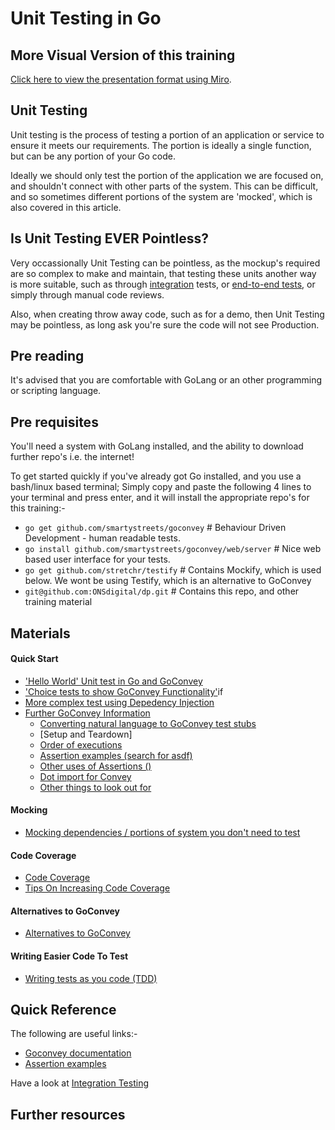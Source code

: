 Unit Testing in Go
==================

## More Visual Version of this training

[Click here to view the presentation format using Miro](https://miro.com/).

## Unit Testing

Unit testing is the process of testing a portion of an application or service to ensure it meets our requirements.  The portion is ideally a single function, but can be any portion of your Go code.

Ideally we should only test the portion of the application we are focused on, and shouldn't connect with other parts of the system.  This can be difficult, and so sometimes different portions of the system are 'mocked', which is also covered in this article.

## Is Unit Testing EVER Pointless?
Very occassionally Unit Testing can be pointless, as the mockup's required are so complex to make and maintain, that testing these units another way is more suitable, such as through [integration](https://github.com) tests, or [end-to-end tests](https://github.com), or simply through manual code reviews.

Also, when creating throw away code, such as for a demo, then Unit Testing may be pointless, as long ask you're sure the code will not see Production.

## Pre reading

It's advised that you are comfortable with GoLang or an other programming or scripting language.

## Pre requisites

You'll need a system with GoLang installed, and the ability to download further repo's i.e. the internet!

To get started quickly if you've already got Go installed, and you use a bash/linux based terminal; Simply copy and paste the following 4 lines to your terminal and press enter, and it will install the appropriate repo's for this training:-
- `go get github.com/smartystreets/goconvey` # Behaviour Driven Development - human readable tests.
- `go install github.com/smartystreets/goconvey/web/server` # Nice web based user interface for your tests.
- `go get github.com/stretchr/testify` # Contains Mockify, which is used below.  We wont be using Testify, which is an alternative to GoConvey
- `git@github.com:ONSdigital/dp.git` # Contains this repo, and other training material

## Materials

#### Quick Start
- ['Hello World' Unit test in Go and GoConvey](https://github.com/ONSdigital/dp/tree/master/training/unitTesting/goLang/helloWorld)
- ['Choice tests to show GoConvey Functionality'](https://github.com/ONSdigital/dp/tree/master/training/unitTesting/goLang/helloWorld)if
- [More complex test using Depedency Injection](https://github.com/ONSdigital/dp/tree/master/training/unitTesting/goLang/helloWorld)
- [Further GoConvey Information](https://github.com/ONSdigital/dp/tree/master/training/unitTesting/goLang/helloWorld)
    - [Converting natural language to GoConvey test stubs](moreGoConvey.md#testStubs)
    - [Setup and Teardown]
    - [Order of executions](moreGoConvey.md#executionOrder)
    - [Assertion examples (search for asdf)](https://smartystreets.com/blog/2015/05/go-testing-part-3-convey-behavior/)
    - [Other uses of Assertions ()](https://smartystreets.com/blog/2015/08/go-testing-part-4-standalone-assertions/)
    - [Dot import for Convey](https://smartystreets.com/blog/2015/05/go-testing-part-3-convey-behavior/)
    - [Other things to look out for](moreGoConvey.md#gotchas)

#### Mocking
- [Mocking dependencies / portions of system you don't need to test](https://github.com/ONSdigital/dp/tree/master/training/unitTesting/goLang/helloWorld)

#### Code Coverage
- [Code Coverage](https://github.com/ONSdigital/dp/tree/master/training/unitTesting/goLang/helloWorld)
- [Tips On Increasing Code Coverage](https://github.com/ONSdigital/dp/tree/master/training/unitTesting/goLang/helloWorld)

#### Alternatives to GoConvey
- [Alternatives to GoConvey](https://github.com/ONSdigital/dp/tree/master/training/unitTesting/goLang/helloWorld)

#### Writing Easier Code To Test
- [Writing tests as you code (TDD)](https://github.com/ONSdigital/dp/tree/master/training/unitTesting/goLang/helloWorld)

## Quick Reference
The following are useful links:-
- [Goconvey documentation](https://godoc.org/github.com/smartystreets/goconvey/convey)
- [Assertion examples](https://smartystreets.com/blog/2015/05/go-testing-part-3-convey-behavior)

Have a look at [Integration Testing](https://github.com/ONSdigital/dp/tree/master/training)


Further resources
----------------------------

